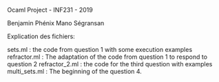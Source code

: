 
Ocaml Project - INF231 - 2019

Benjamin Phénix
Mano Ségransan


Explication des fichiers:

sets.ml : the code from question 1 with some execution examples 
refractor.ml : The adaptation of the code from question 1 to respond to question 2
refractor_2.ml : the code for the third question with examples
multi_sets.ml : The beginning of the question 4.

